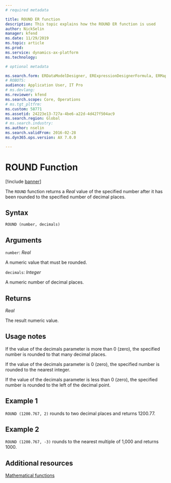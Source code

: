 ```yaml
---
# required metadata

title: ROUND ER function
description: This topic explains how the ROUND ER function is used
author: NickSelin
manager: kfend
ms.date: 11/29/2019
ms.topic: article
ms.prod: 
ms.service: dynamics-ax-platform
ms.technology: 

# optional metadata

ms.search.form: ERDataModelDesigner, ERExpressionDesignerFormula, ERMappedFormatDesigner, ERModelMappingDesigner
# ROBOTS: 
audience: Application User, IT Pro
# ms.devlang: 
ms.reviewer: kfend
ms.search.scope: Core, Operations
# ms.tgt_pltfrm: 
ms.custom: 58771
ms.assetid: 24223e13-727a-4be6-a22d-4d427f504ac9
ms.search.region: Global
# ms.search.industry: 
ms.author: nselin
ms.search.validFrom: 2016-02-28
ms.dyn365.ops.version: AX 7.0.0

---
```


# <a name="ROUND">ROUND Function</a>

[!include [banner](../includes/banner.md)]

The `ROUND` function returns a *Real* value of the specified number after it has been rounded to the specified number of decimal places.

## Syntax

```
ROUND (number, decimals)
```

## Arguments

`number`: *Real*

A numeric value that must be rounded.

`decimals`: *Integer*

A numeric number of decimal places.

## Returns

*Real*

The result numeric value.

## Usage notes

If the value of the decimals parameter is more than 0 (zero), the specified number is rounded to that many decimal places.

If the value of the decimals parameter is 0 (zero), the specified number is rounded to the nearest integer.

If the value of the decimals parameter is less than 0 (zero), the specified number is rounded to the left of the decimal point.

## Example 1

`ROUND (1200.767, 2)` rounds to two decimal places and returns 1200.77.

## Example 2

`ROUND (1200.767, -3)` rounds to the nearest multiple of 1,000 and returns 1000.

## Additional resources

[Mathematical functions](er-functions-category-mathematical.md)
